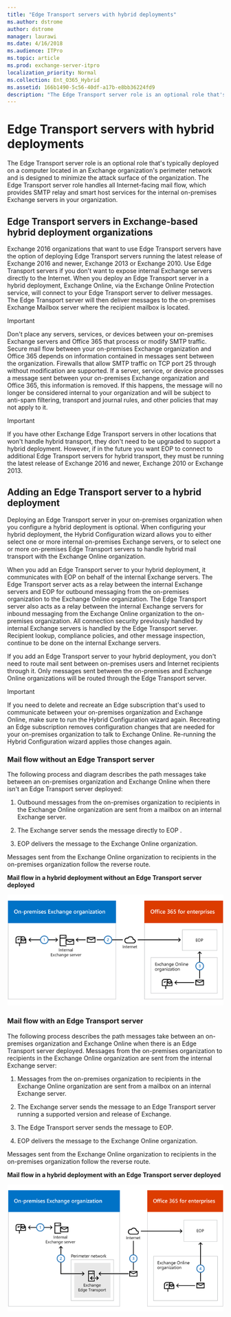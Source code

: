 ```yaml
---
title: "Edge Transport servers with hybrid deployments"
ms.author: dstrome
author: dstrome
manager: laurawi
ms.date: 4/16/2018
ms.audience: ITPro
ms.topic: article
ms.prod: exchange-server-itpro
localization_priority: Normal
ms.collection: Ent_O365_Hybrid
ms.assetid: 166b1490-5c56-40df-a17b-e8bb36224fd9
description: "The Edge Transport server role is an optional role that's typically deployed on a computer located in an Exchange organization's perimeter network and is designed to minimize the attack surface of the organization. The Edge Transport server role handles all Internet-facing mail flow, which provides SMTP relay and smart host services for the internal on-premises Exchange servers in your organization."
---
```


# Edge Transport servers with hybrid deployments

The Edge Transport server role is an optional role that's typically deployed on a computer located in an Exchange organization's perimeter network and is designed to minimize the attack surface of the organization. The Edge Transport server role handles all Internet-facing mail flow, which provides SMTP relay and smart host services for the internal on-premises Exchange servers in your organization. 
  
## Edge Transport servers in Exchange-based hybrid deployment organizations

Exchange 2016 organizations that want to use Edge Transport servers have the option of deploying Edge Transport servers running the latest release of Exchange 2016 and newer, Exchange 2013 or Exchange 2010. Use Edge Transport servers if you don't want to expose internal Exchange servers directly to the Internet. When you deploy an Edge Transport server in a hybrid deployment, Exchange Online, via the Exchange Online Protection service, will connect to your Edge Transport server to deliver messages. The Edge Transport server will then deliver messages to the on-premises Exchange Mailbox server where the recipient mailbox is located. 
  
> [!IMPORTANT]
> Don't place any servers, services, or devices between your on-premises Exchange servers and Office 365 that process or modify SMTP traffic. Secure mail flow between your on-premises Exchange organization and Office 365 depends on information contained in messages sent between the organization. Firewalls that allow SMTP traffic on TCP port 25 through without modification are supported. If a server, service, or device processes a message sent between your on-premises Exchange organization and Office 365, this information is removed. If this happens, the message will no longer be considered internal to your organization and will be subject to anti-spam filtering, transport and journal rules, and other policies that may not apply to it. 
  
> [!IMPORTANT]
> If you have other Exchange Edge Transport servers in other locations that won't handle hybrid transport, they don't need to be upgraded to support a hybrid deployment. However, if in the future you want EOP to connect to additional Edge Transport servers for hybrid transport, they must be running the latest release of Exchange 2016 and newer, Exchange 2010 or Exchange 2013. 
  
## Adding an Edge Transport server to a hybrid deployment

Deploying an Edge Transport server in your on-premises organization when you configure a hybrid deployment is optional. When configuring your hybrid deployment, the Hybrid Configuration wizard allows you to either select one or more internal on-premises Exchange servers, or to select one or more on-premises Edge Transport servers to handle hybrid mail transport with the Exchange Online organization. 
  
When you add an Edge Transport server to your hybrid deployment, it communicates with EOP on behalf of the internal Exchange servers. The Edge Transport server acts as a relay between the internal Exchange servers and EOP for outbound messaging from the on-premises organization to the Exchange Online organization. The Edge Transport server also acts as a relay between the internal Exchange servers for inbound messaging from the Exchange Online organization to the on-premises organization. All connection security previously handled by internal Exchange servers is handled by the Edge Transport server. Recipient lookup, compliance policies, and other message inspection, continue to be done on the internal Exchange servers.
  
If you add an Edge Transport server to your hybrid deployment, you don't need to route mail sent between on-premises users and Internet recipients through it. Only messages sent between the on-premises and Exchange Online organizations will be routed through the Edge Transport server.
  
> [!IMPORTANT]
> If you need to delete and recreate an Edge subscription that's used to communicate between your on-premises organization and Exchange Online, make sure to run the Hybrid Configuration wizard again. Recreating an Edge subscription removes configuration changes that are needed for your on-premises organization to talk to Exchange Online. Re-running the Hybrid Configuration wizard applies those changes again. 
  
### Mail flow without an Edge Transport server

The following process and diagram describes the path messages take between an on-premises organization and Exchange Online when there isn't an Edge Transport server deployed:
  
1. Outbound messages from the on-premises organization to recipients in the Exchange Online organization are sent from a mailbox on an internal Exchange server. 
    
2. The Exchange server sends the message directly to EOP .
    
3. EOP delivers the message to the Exchange Online organization. 
    
Messages sent from the Exchange Online organization to recipients in the on-premises organization follow the reverse route.
  
 **Mail flow in a hybrid deployment without an Edge Transport server deployed**
  
![Hybrid mail flow without an Edge Transport server](media/a95b4d1e-fd4a-4952-b891-22f84c9e71a3.png)
  
### Mail flow with an Edge Transport server

The following process describes the path messages take between an on-premises organization and Exchange Online when there is an Edge Transport server deployed. Messages from the on-premises organization to recipients in the Exchange Online organization are sent from the internal Exchange server:
  
1. Messages from the on-premises organization to recipients in the Exchange Online organization are sent from a mailbox on an internal Exchange server. 
    
2. The Exchange server sends the message to an Edge Transport server running a supported version and release of Exchange.
    
3. The Edge Transport server sends the message to EOP.
    
4. EOP delivers the message to the Exchange Online organization.
    
Messages sent from the Exchange Online organization to recipients in the on-premises organization follow the reverse route.
  
 **Mail flow in a hybrid deployment with an Edge Transport server deployed**
  
![Hybrid mail flow with an Edge Transport server](media/821fe099-56f5-4501-8e1a-e184ba07a653.png)
  

